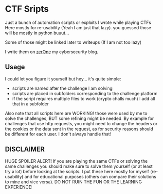 # CTF Sripts

Just a bunch of automation scripts or exploits I wrote while playing CTFs
Here mostly for re-usability (Yeah I am just that lazy).
you guessed those will be mostly in python buuut...

Some of those might be linked later to writeups (If I am not too lazy)

I write them on [zerOne](https://dev.nairolf32.com/zerOne) my cybersecurity blog.

## Usage

I could let you figure it yourself but hey... it's quite simple:

- scripts are named after the challenge I am solving
- scripts are placed in subfolders corresponding to the challenge platform
- if the script requires multiple files to work (crypto challs much) I add all that in a subfolder

Also note that all scripts here are WORKING! those were used by me to solve the challenges, BUT some refining might be needed.
By example for challenges that use http requests, you might need to change the headers or the cookies or the data sent in the request,
as for security reasons should be different for each user. I don't always handle that!


## DISCLAIMER

HUGE SPOILER ALERT! If you are playing the same CTFs or solving the same challenges you should make sure to solve them yourself (or at least try a lot)
before looking at the scripts. I put these here mostly for myself (re-usability) and for educational purposes (others can compare their solutions to mine and
vice versa). DO NOT RUIN THE FUN OR THE LEARNING EXPERIENCE!

